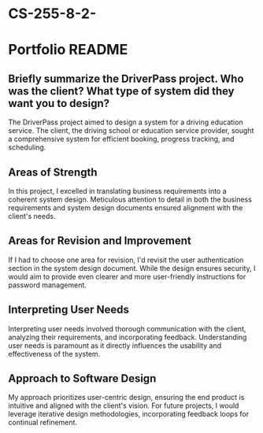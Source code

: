 # CS-255-8-2-
# Portfolio README

## Briefly summarize the DriverPass project. Who was the client? What type of system did they want you to design?

The DriverPass project aimed to design a system for a driving education service. The client, the driving school or education service provider, sought a comprehensive system for efficient booking, progress tracking, and scheduling.

## Areas of Strength

In this project, I excelled in translating business requirements into a coherent system design. Meticulous attention to detail in both the business requirements and system design documents ensured alignment with the client's needs.

## Areas for Revision and Improvement

If I had to choose one area for revision, I'd revisit the user authentication section in the system design document. While the design ensures security, I would aim to provide even clearer and more user-friendly instructions for password management.

## Interpreting User Needs

Interpreting user needs involved thorough communication with the client, analyzing their requirements, and incorporating feedback. Understanding user needs is paramount as it directly influences the usability and effectiveness of the system.

## Approach to Software Design

My approach prioritizes user-centric design, ensuring the end product is intuitive and aligned with the client's vision. For future projects, I would leverage iterative design methodologies, incorporating feedback loops for continual refinement.
